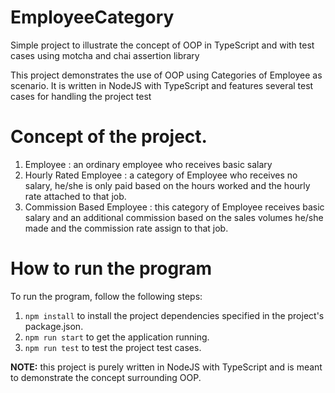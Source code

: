 # EmployeeCategory
Simple project to illustrate the concept of OOP in TypeScript and with test cases using motcha and chai assertion library

This project demonstrates the use of OOP using Categories of Employee as scenario. It is written in NodeJS with TypeScript
and features several test cases for handling the project test

# Concept of the project.
1. Employee : an ordinary employee who receives basic salary
2. Hourly Rated Employee : a category of Employee who receives no salary,
he/she is only paid based on the hours worked and the hourly rate attached to that job.
3. Commission Based Employee : this category of Employee receives basic salary and an additional commission
based on the sales volumes he/she made and the commission rate assign to that job.

# How to run the program
To run the program, follow the following steps:

1. `npm install` to install the project dependencies specified in the project's package.json.
2. `npm run start` to get the application running.
3. `npm run test` to test the project test cases.

**NOTE:** this project is purely written in NodeJS with TypeScript and is meant to demonstrate the concept surrounding OOP.

